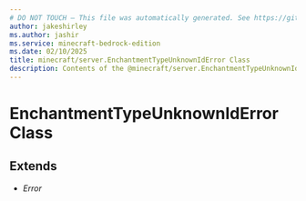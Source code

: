 ```yaml
---
# DO NOT TOUCH — This file was automatically generated. See https://github.com/mojang/minecraftapidocsgenerator to modify descriptions, examples, etc.
author: jakeshirley
ms.author: jashir
ms.service: minecraft-bedrock-edition
ms.date: 02/10/2025
title: minecraft/server.EnchantmentTypeUnknownIdError Class
description: Contents of the @minecraft/server.EnchantmentTypeUnknownIdError class.
---
```

# EnchantmentTypeUnknownIdError Class

## Extends
- *Error*
